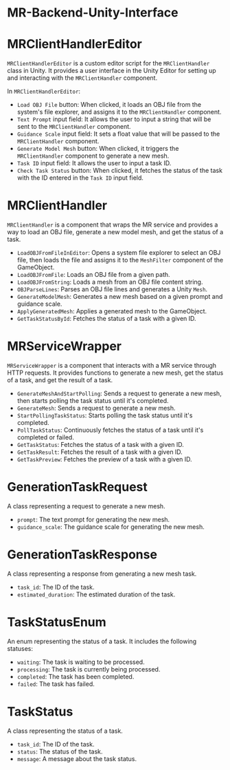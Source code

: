 # MR-Backend-Unity-Interface

# MRClientHandlerEditor

`MRClientHandlerEditor` is a custom editor script for the `MRClientHandler` class in Unity.
It provides a user interface in the Unity Editor for setting up and interacting with the `MRClientHandler` component.

In `MRClientHandlerEditor`:

- `Load OBJ File` button: When clicked, it loads an OBJ file from the system's file explorer, and assigns it to the `MRClientHandler` component.
- `Text Prompt` input field: It allows the user to input a string that will be sent to the `MRClientHandler` component.
- `Guidance Scale` input field: It sets a float value that will be passed to the `MRClientHandler` component.
- `Generate Model Mesh` button: When clicked, it triggers the `MRClientHandler` component to generate a new mesh.
- `Task ID` input field: It allows the user to input a task ID.
- `Check Task Status` button: When clicked, it fetches the status of the task with the ID entered in the `Task ID` input field.

# MRClientHandler

`MRClientHandler` is a component that wraps the MR service and provides a way to load an OBJ file, generate a new model mesh, and get the status of a task.

- `LoadOBJFromFileInEditor`: Opens a system file explorer to select an OBJ file, then loads the file and assigns it to the `MeshFilter` component of the GameObject.
- `LoadOBJFromFile`: Loads an OBJ file from a given path.
- `LoadOBJFromString`: Loads a mesh from an OBJ file content string.
- `OBJParseLines`: Parses an OBJ file lines and generates a Unity `Mesh`.
- `GenerateModelMesh`: Generates a new mesh based on a given prompt and guidance scale.
- `ApplyGeneratedMesh`: Applies a generated mesh to the GameObject.
- `GetTaskStatusById`: Fetches the status of a task with a given ID.

# MRServiceWrapper

`MRServiceWrapper` is a component that interacts with a MR service through HTTP requests. It provides functions to generate a new mesh, get the status of a task, and get the result of a task.

- `GenerateMeshAndStartPolling`: Sends a request to generate a new mesh, then starts polling the task status until it's completed.
- `GenerateMesh`: Sends a request to generate a new mesh.
- `StartPollingTaskStatus`: Starts polling the task status until it's completed.
- `PollTaskStatus`: Continuously fetches the status of a task until it's completed or failed.
- `GetTaskStatus`: Fetches the status of a task with a given ID.
- `GetTaskResult`: Fetches the result of a task with a given ID.
- `GetTaskPreview`: Fetches the preview of a task with a given ID.

# GenerationTaskRequest

A class representing a request to generate a new mesh.

- `prompt`: The text prompt for generating the new mesh.
- `guidance_scale`: The guidance scale for generating the new mesh.

# GenerationTaskResponse

A class representing a response from generating a new mesh task.

- `task_id`: The ID of the task.
- `estimated_duration`: The estimated duration of the task.

# TaskStatusEnum

An enum representing the status of a task. It includes the following statuses:

- `waiting`: The task is waiting to be processed.
- `processing`: The task is currently being processed.
- `completed`: The task has been completed.
- `failed`: The task has failed.

# TaskStatus

A class representing the status of a task.

- `task_id`: The ID of the task.
- `status`: The status of the task.
- `message`: A message about the task status.
